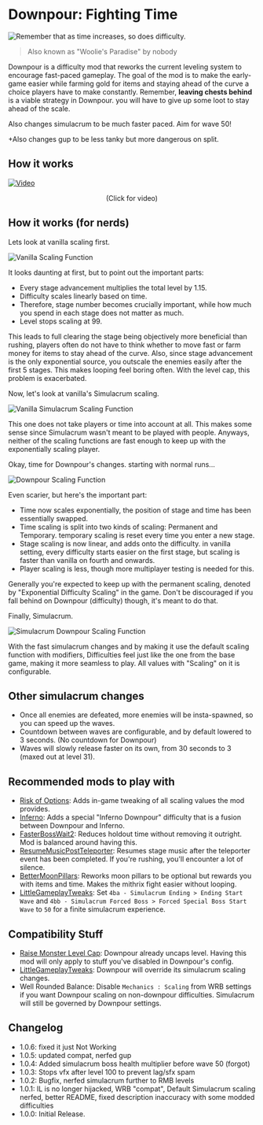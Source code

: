 # Downpour: Fighting Time

![Remember that as time increases, so does difficulty.](https://cdn.discordapp.com/attachments/567832879879553037/1075841504834224239/image.png)

> Also known as "Woolie's Paradise" by nobody

Downpour is a difficulty mod that reworks the current leveling system to encourage fast-paced gameplay. The goal of the mod is to make the early-game easier while farming gold for items and staying ahead of the curve a choice players have to make constantly. Remember, **leaving chests behind** is a viable strategy in Downpour. you will have to give up some loot to stay ahead of the scale.

Also changes simulacrum to be much faster paced. Aim for wave 50!

+Also changes gup to be less tanky but more dangerous on split.

## How it works
<a href="https://www.youtube.com/watch?v=W0VlysVaudI">![Video](https://media.discordapp.net/attachments/515678821408571392/1077735348014153798/RoR2__Downpour_Difficulty_Scale_Comparison_0-24_screenshot.png?width=1098&height=618)</a>

<center>(Click for video)</center>

## How it works (for nerds)
Lets look at vanilla scaling first.

![Vanilla Scaling Function](https://cdn.discordapp.com/attachments/515678914316861451/1075613757180481656/image.png)

It looks daunting at first, but to point out the important parts:
- Every stage advancement multiplies the total level by 1.15.
- Difficulty scales linearly based on time.
- Therefore, stage number becomes crucially important, while how much you spend in each stage does not matter as much.
- Level stops scaling at 99.

This leads to full clearing the stage being objectively more beneficial than rushing, players often do not have to think whether to move fast or farm money for items to stay ahead of the curve. Also, since stage advancement is the only exponential source, you outscale the enemies easily after the first 5 stages. This makes looping feel boring often. With the level cap, this problem is exacerbated.

Now, let's look at vanilla's Simulacrum scaling.

![Vanilla Simulacrum Scaling Function](https://cdn.discordapp.com/attachments/515678914316861451/1075614653444534322/image.png)

This one does not take players or time into account at all. This makes some sense since Simulacrum wasn't meant to be played with people. Anyways, neither of the scaling functions are fast enough to keep up with the exponentially scaling player.

Okay, time for Downpour's changes. starting with normal runs...

![Downpour Scaling Function](https://cdn.discordapp.com/attachments/515678914316861451/1075619161855758407/image.png) 

Even scarier, but here's the important part:
- Time now scales exponentially, the position of stage and time has been essentially swapped.
- Time scaling is split into two kinds of scaling: Permanent and Temporary. temporary scaling is reset every time you enter a new stage.
- Stage scaling is now linear, and adds onto the difficulty. in vanilla setting, every difficulty starts easier on the first stage, but scaling is faster than vanilla on fourth and onwards.
- Player scaling is less, though more multiplayer testing is needed for this.

Generally you're expected to keep up with the permanent scaling, denoted by "Exponential Difficulty Scaling" in the game. Don't be discouraged if you fall behind on Downpour (difficulty) though, it's meant to do that.

Finally, Simulacrum.

![Simulacrum Downpour Scaling Function](https://media.discordapp.net/attachments/515678914316861451/1075802566190968932/image.png)

With the fast simulacrum changes and by making it use the default scaling function with modifiers, Difficulties feel just like the one from the base game, making it more seamless to play. All values with "Scaling" on it is configurable.

## Other simulacrum changes
- Once all enemies are defeated, more enemies will be insta-spawned, so you can speed up the waves.
- Countdown between waves are configurable, and by default lowered to 3 seconds. (No countdown for Downpour)
- Waves will slowly release faster on its own, from 30 seconds to 3 (maxed out at level 31).

## Recommended mods to play with
- [Risk of Options](https://thunderstore.io/package/Rune580/Risk_Of_Options/): Adds in-game tweaking of all scaling values the mod provides.
- [Inferno](https://thunderstore.io/package/HIFU/Inferno/): Adds a special "Inferno Downpour" difficulty that is a fusion between Downpour and Inferno.
- [FasterBossWait2](https://thunderstore.io/package/prodzpod/FasterBossWait2/): Reduces holdout time without removing it outright. Mod is balanced around having this.
- [ResumeMusicPostTeleporter](https://thunderstore.io/package/prodzpod/ResumeMusicPostTeleporter/): Resumes stage music after the teleporter event has been completed. If you're rushing, you'll encounter a lot of silence.
- [BetterMoonPillars](https://thunderstore.io/package/prodzpod/BetterMoonPillars/): Reworks moon pillars to be optional but rewards you with items and time. Makes the mithrix fight easier without looping.
- [LittleGameplayTweaks](https://thunderstore.io/package/Wolfo/LittleGameplayTweaks/): Set `4ba - Simulacrum Ending > Ending Start Wave` and `4bb - Simulacrum Forced Boss > Forced Special Boss Start Wave` to `50` for a finite simulacrum experience.

## Compatibility Stuff
- [Raise Monster Level Cap](https://thunderstore.io/package/Moffein/Raise_Monster_Level_Cap/): Downpour already uncaps level. Having this mod will only apply to stuff you've disabled in Downpour's config.
- [LittleGameplayTweaks](https://thunderstore.io/package/Wolfo/LittleGameplayTweaks/): Downpour will override its simulacrum scaling changes.
- Well Rounded Balance: Disable `Mechanics : Scaling` from WRB settings if you want Downpour scaling on non-downpour difficulties. Simulacrum will still be governed by Downpour settings.

## Changelog
- 1.0.6: fixed it just Not Working
- 1.0.5: updated compat, nerfed gup
- 1.0.4: Added simulacrum boss health multiplier before wave 50 (forgot)
- 1.0.3: Stops vfx after level 100 to prevent lag/sfx spam
- 1.0.2: Bugfix, nerfed simulacrum further to RMB levels
- 1.0.1: IL is no longer hijacked, WRB "compat", Default Simulacrum scaling nerfed, better README, fixed description inaccuracy with some modded difficulties
- 1.0.0: Initial Release.
